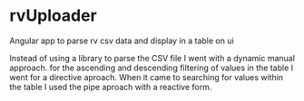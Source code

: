 # rvUploader
Angular app to parse rv csv data and display in a table on ui

Instead of using a library to parse the CSV file I went with a dynamic manual approach.
for the ascending and descending filtering of values in the table I went for a directive aproach.
When it came to searching for values within the table I used the pipe aproach with a reactive form.
